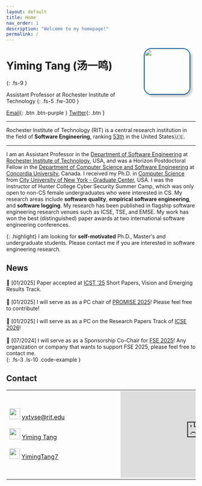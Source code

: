 ```yaml
---
layout: default
title: Home
nav_order: 1
description: "Welcome to my homepage!"
permalink: /
---
```


<img src="{{site.baseurl}}/assets/images/me.jpg" width="120" style="float: right; position: relative; margin-right: 1em; margin-left: 0.5em; border:2px solid #04649B; box-shadow: 5px 5px 5px #ccc; -moz-box-shadow: 5px 5px 5px #ccc; -webkit-box-shadow: 5px 5px 5px #ccc; -khtml-box-shadow: 5px 5px 5px #ccc; border-radius:20px; ">

# Yiming Tang (汤一鸣)
{: .fs-9 }

Assistant Professor at Rochester Institute of Technology
{: .fs-5 .fw-300 }

[Email](mailto:yxtvse@rit.edu){: .btn .btn-purple } [Twitter](https://twitter.com/YimingTang7){: .btn }

---

Rochester Institute of Technology (RIT) is a central research institution in the field of **Software Engineering**, ranking [53th](https://csrankings.org/#/fromyear/2010/toyear/2023/index?soft&us) in the United States🇺🇸.

---

I am an Assistant Professor in the [Department of Software Engineering](https://www.rit.edu/computing/department-software-engineering) at [Rochester Institute of Technology](https://www.rit.edu/), USA, and was a Horizon Postdoctoral Fellow in the [Department of Computer Science and Software Engineering](https://www.concordia.ca/ginacody/computer-science-software-eng.html) at [Concordia University](https://www.concordia.ca/), Canada. I received my Ph.D. in [Computer Science](https://www.gc.cuny.edu/computer-science) from [City University of New York - Graduate Center](https://www.gc.cuny.edu/), USA. I was the instructor of Hunter College Cyber Security Summer Camp, which was only open to non-CS female undergraduates who were interested in CS. My research areas include **software quality**, **empirical software engineering**, and **software logging**. My research has been published in flagship software engineering research venues such as ICSE, TSE, and EMSE. My work has won the best (distinguished) paper awards at two international software engineering conferences. 


{: .highlight}
I am looking for **self-motivated** Ph.D., Master's and undergraduate students. Please contact me if you are interested in software engineering research.


## News

📣 [01/2025] Paper accepted at [ICST ’25](https://conf.researchr.org/track/icst-2025/icst-2025-short-vision-emerging-results) Short Papers, Vision and Emerging Results Track.  <br/><br/>
📣 [01/2025] I will serve as as a PC chair of [PROMISE 2025](https://conf.researchr.org/home/promise-2025)! Please feel free to contribute! <br/><br/>
📣 [01/2025] I will serve as as a PC on the Research Papers Track of [ICSE 2026](https://conf.researchr.org/track/icse-2026/icse-2026-research-track)! <br/><br/>
📣 [07/2024] I will serve as as a Sponsorship Co-Chair for [FSE 2025](https://conf.researchr.org/home/fse-2025)! Any organization or company that wants to support FSE 2025, please feel free to contact me. <br/>
{: .fs-3 .ls-10 .code-example }


## Contact


<table>
  <tr>
    <td style="min-width:280px;">
        <img src="{{site.baseurl}}/assets/images/email.png" width="29" >
        <a style="font-size: 16px;" href="mailto:yxtvse@rit.edu">yxtvse@rit.edu</a>
        <br/><br/>
        <!-- <img src="{{site.baseurl}}/assets/images/github.png" width="24" style="margin-right: 0.2em; margin-left: 0.1em;"> <a style="font-size: 16px;" href="https://github.com/yiming-tang-cs"> yiming-tang-cs</a>
        <br/><br/> -->
        <img src="{{site.baseurl}}/assets/images/google-scholar.png" width="29" > <a style="font-size: 16px;" href="https://scholar.google.com/citations?user=yQd3GgoAAAAJ">Yiming Tang</a>
        <br/><br/>
        <img src="{{site.baseurl}}/assets/images/twitter.png" width="28" > <a style="font-size: 16px;" href="https://twitter.com/YimingTang7">YimingTang7</a>
    </td>
    <td>
        <div style="max-width:100%;list-style:none; transition: none;overflow:hidden;width:425px;height:230px;"><div id="embed-map-display" style="height:100%; width:100%;max-width:100%;"><iframe style="height:100%;width:100%;border:0;" frameborder="0" src="https://www.google.com/maps/embed/v1/place?q=Golisano+College+of+Computing+and+Information+Sciences,+Lomb+Memorial+Drive,+罗切斯特纽约美国&key=AIzaSyBFw0Qbyq9zTFTd-tUY6dZWTgaQzuU17R8"></iframe></div><a class="embed-ded-maphtml" href="https://kbj9qpmy.com/bp" id="auth-map-data">Internet Provider</a><style>#embed-map-display img{max-width:none!important;background:none!important;font-size: inherit;font-weight:inherit;}</style></div> 
    </td>
  </tr>
</table>

